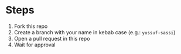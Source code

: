 # Steps
1. Fork this repo
2. Create a branch with your name in kebab case (e.g.: `yussuf-sassi`)
3. Open a pull request in this repo
4. Wait for approval
